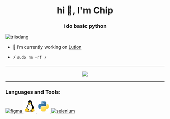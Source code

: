 <h1 align="center">hi 👋, I'm Chip</h1>
<h3 align="center">i do basic python</h3>

<p align="left"> <img src="https://komarev.com/ghpvc/?username=triisdang&label=ooo%20count!!&color=ff9500&style=flat" alt="triisdang" /> </p>

- 🔭 i’m currently working on [Lution](https://github.com/Wookhq/Lution)

- ⚡ ``sudo rm -rf /``


<p align="left">
</p>

----

<p align="center">
<a href="https://github.com/whoschip/">
  <img align="center" src="https://lanyard.cnrad.dev/api/1317516380500922499?theme=dark&idleMessage=idk%20just%20chilling&bg=121212"/>
</a>
</p>

----
<h3 align="left">Languages and Tools:</h3>
<p align="left"> <a href="https://www.figma.com/" target="_blank" rel="noreferrer"> <img src="https://www.vectorlogo.zone/logos/figma/figma-icon.svg" alt="figma" width="40" height="40"/> </a> <a href="https://www.linux.org/" target="_blank" rel="noreferrer"> <img src="https://raw.githubusercontent.com/devicons/devicon/master/icons/linux/linux-original.svg" alt="linux" width="40" height="40"/> </a> <a href="https://www.python.org" target="_blank" rel="noreferrer"> <img src="https://raw.githubusercontent.com/devicons/devicon/master/icons/python/python-original.svg" alt="python" width="40" height="40"/> </a> <a href="https://www.selenium.dev" target="_blank" rel="noreferrer"> <img src="https://raw.githubusercontent.com/detain/svg-logos/780f25886640cef088af994181646db2f6b1a3f8/svg/selenium-logo.svg" alt="selenium" width="40" height="40"/> </a> </p>

